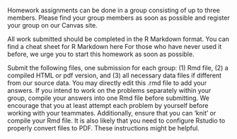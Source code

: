 Homework assignments can be done in a group consisting of up to three members. Please find your group members as soon as possible and register your group on our Canvas site.

All work submitted should be completed in the R Markdown format. You can find a cheat sheet for R Markdown here For those who have never used it before, we urge you to start this homework as soon as possible.

Submit the following files, one submission for each group: (1) Rmd file, (2) a compiled HTML or pdf version, and (3) all necessary data files if different from our source data. You may directly edit this .rmd file to add your answers. If you intend to work on the problems separately within your group, compile your answers into one Rmd file before submitting. We encourage that you at least attempt each problem by yourself before working with your teammates. Additionally, ensure that you can ‘knit’ or compile your Rmd file. It is also likely that you need to configure Rstudio to properly convert files to PDF. These instructions might be helpful.
